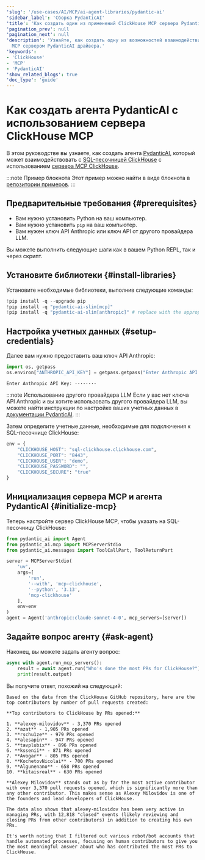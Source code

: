 ```yaml
---
'slug': '/use-cases/AI/MCP/ai-agent-libraries/pydantic-ai'
'sidebar_label': 'Сборка PydanticAI'
'title': 'Как создать один из применений ClickHouse MCP сервера PydanticAI драйвера.'
'pagination_prev': null
'pagination_next': null
'description': 'Узнайте, как создать одну из возможностей взаимодействия с ClickHouse
  MCP сервером PydanticAI драйвера.'
'keywords':
- 'ClickHouse'
- 'MCP'
- 'PydanticAI'
'show_related_blogs': true
'doc_type': 'guide'
---
```

# Как создать агента PydanticAI с использованием сервера ClickHouse MCP

В этом руководстве вы узнаете, как создать агента [PydanticAI](https://ai.pydantic.dev/mcp/client/#__tabbed_1_1), который может взаимодействовать с [SQL-песочницей ClickHouse](https://sql.clickhouse.com/) с использованием [сервера MCP ClickHouse](https://github.com/ClickHouse/mcp-clickhouse).

:::note Пример блокнота
Этот пример можно найти в виде блокнота в [репозитории примеров](https://github.com/ClickHouse/examples/blob/main/ai/mcp/pydanticai/pydantic.ipynb).
:::

## Предварительные требования {#prerequisites}
- Вам нужно установить Python на ваш компьютер.
- Вам нужно установить `pip` на ваш компьютер.
- Вам нужен ключ API Anthropic или ключ API от другого провайдера LLM.

Вы можете выполнить следующие шаги как в вашем Python REPL, так и через скрипт.

<VerticalStepper headerLevel="h2">

## Установите библиотеки {#install-libraries}

Установите необходимые библиотеки, выполнив следующие команды:

```python
!pip install -q --upgrade pip
!pip install -q "pydantic-ai-slim[mcp]"
!pip install -q "pydantic-ai-slim[anthropic]" # replace with the appropriate package if using a different LLM provider
```

## Настройка учетных данных {#setup-credentials}

Далее вам нужно предоставить ваш ключ API Anthropic:

```python
import os, getpass
os.environ["ANTHROPIC_API_KEY"] = getpass.getpass("Enter Anthropic API Key:")
```

```response title="Response"
Enter Anthropic API Key: ········
```

:::note Использование другого провайдера LLM
Если у вас нет ключа API Anthropic и вы хотите использовать другого провайдера LLM, вы можете найти инструкции по настройке ваших учетных данных в [документации PydanticAI](https://ai.pydantic.dev/models/).
:::

Затем определите учетные данные, необходимые для подключения к SQL-песочнице ClickHouse:

```python
env = {
    "CLICKHOUSE_HOST": "sql-clickhouse.clickhouse.com",
    "CLICKHOUSE_PORT": "8443",
    "CLICKHOUSE_USER": "demo",
    "CLICKHOUSE_PASSWORD": "",
    "CLICKHOUSE_SECURE": "true"
}
```

## Инициализация сервера MCP и агента PydanticAI {#initialize-mcp}

Теперь настройте сервер ClickHouse MCP, чтобы указать на SQL-песочницу ClickHouse:

```python
from pydantic_ai import Agent
from pydantic_ai.mcp import MCPServerStdio
from pydantic_ai.messages import ToolCallPart, ToolReturnPart

server = MCPServerStdio(
    'uv',
    args=[
        'run',
        '--with', 'mcp-clickhouse',
        '--python', '3.13',
        'mcp-clickhouse'
    ],
    env=env
)
agent = Agent('anthropic:claude-sonnet-4-0', mcp_servers=[server])
```

## Задайте вопрос агенту {#ask-agent}

Наконец, вы можете задать агенту вопрос:

```python
async with agent.run_mcp_servers():
    result = await agent.run("Who's done the most PRs for ClickHouse?")
    print(result.output)
```

Вы получите ответ, похожий на следующий:

```response title="Response"
Based on the data from the ClickHouse GitHub repository, here are the top contributors by number of pull requests created:

**Top contributors to ClickHouse by PRs opened:**

1. **alexey-milovidov** - 3,370 PRs opened
2. **azat** - 1,905 PRs opened  
3. **rschu1ze** - 979 PRs opened
4. **alesapin** - 947 PRs opened
5. **tavplubix** - 896 PRs opened
6. **kssenii** - 871 PRs opened
7. **Avogar** - 805 PRs opened
8. **KochetovNicolai** - 700 PRs opened
9. **Algunenano** - 658 PRs opened
10. **kitaisreal** - 630 PRs opened

**Alexey Milovidov** stands out as by far the most active contributor with over 3,370 pull requests opened, which is significantly more than any other contributor. This makes sense as Alexey Milovidov is one of the founders and lead developers of ClickHouse.

The data also shows that alexey-milovidov has been very active in managing PRs, with 12,818 "closed" events (likely reviewing and closing PRs from other contributors) in addition to creating his own PRs.

It's worth noting that I filtered out various robot/bot accounts that handle automated processes, focusing on human contributors to give you the most meaningful answer about who has contributed the most PRs to ClickHouse.
```

</VerticalStepper>